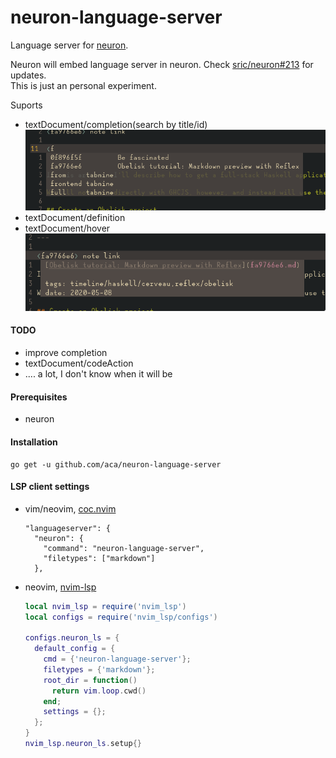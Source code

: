 # neuron-language-server
Language server for [neuron](https://github.com/srid/neuron).

Neuron will embed language server in neuron. Check [sric/neuron#213](https://github.com/srid/neuron/issues/213) for updates.<br/> 
This is just an personal experiment.

Suports
- textDocument/completion(search by title/id)<br/>
  ![completion](./images/completion.png)
- textDocument/definition
- textDocument/hover<br/>
  ![definition](./images/definition.png)


#### TODO
- improve completion
- textDocument/codeAction
- .... a lot, I don't know when it will be


#### Prerequisites
  - neuron

#### Installation
```
go get -u github.com/aca/neuron-language-server
```

#### LSP client settings
- vim/neovim, [coc.nvim](https://github.com/neoclide/coc.nvim)
  ```
  "languageserver": {
    "neuron": {
      "command": "neuron-language-server",
      "filetypes": ["markdown"]
    },
  ```
- neovim, [nvim-lsp](https://github.com/neovim/nvim-lsp)
  ```lua
  local nvim_lsp = require('nvim_lsp')
  local configs = require('nvim_lsp/configs')

  configs.neuron_ls = {
    default_config = {
      cmd = {'neuron-language-server'};
      filetypes = {'markdown'};
      root_dir = function()
        return vim.loop.cwd()
      end;
      settings = {};
    };
  }
  nvim_lsp.neuron_ls.setup{}
  ```
